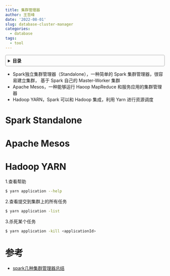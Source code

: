 ```yaml
---
title: 集群管理器
author: 王哲峰
date: '2022-08-01'
slug: database-cluster-manager
categories:
  - database
tags:
  - tool
---
```


<style>
details {
    border: 1px solid #aaa;
    border-radius: 4px;
    padding: .5em .5em 0;
}
summary {
    font-weight: bold;
    margin: -.5em -.5em 0;
    padding: .5em;
}
details[open] {
    padding: .5em;
}
details[open] summary {
    border-bottom: 1px solid #aaa;
    margin-bottom: .5em;
}
</style>

<details><summary>目录</summary><p>

- [Spark Standalone](#spark-standalone)
- [Apache Mesos](#apache-mesos)
- [Hadoop YARN](#hadoop-yarn)
- [参考](#参考)
</p></details><p></p>


* Spark独立集群管理器（Standalone），一种简单的 Spark 集群管理器，很容易建立集群，
  基于 Spark 自己的 Master-Worker 集群
* Apache Mesos，一种能够运行 Haoop MapReduce 和服务应用的集群管理器
* Hadoop YARN，Spark 可以和 Hadoop 集成，利用 Yarn 进行资源调度

# Spark Standalone


# Apache Mesos



# Hadoop YARN

1.查看帮助

```bash
$ yarn application --help
```

2.查看提交到集群上的所有任务

```bash
$ yarn application -list
```

3.杀死某个任务

```bash
$ yarn application -kill <applicationId>
```

# 参考

* [spark几种集群管理器总结](https://blog.csdn.net/yawei_liu1688/article/details/112305234)

